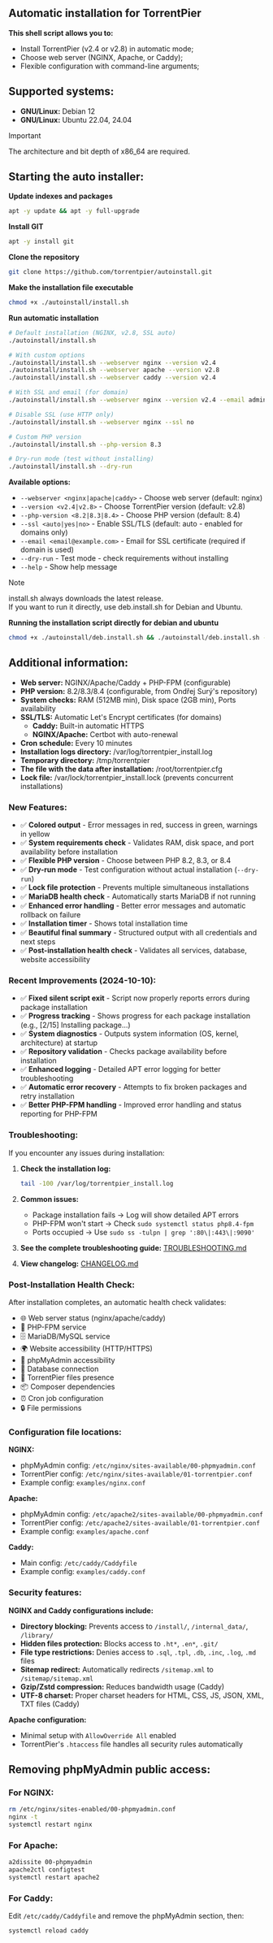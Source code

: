## Automatic installation for TorrentPier
**This shell script allows you to:**
- Install TorrentPier (v2.4 or v2.8) in automatic mode;
- Choose web server (NGINX, Apache, or Caddy);
- Flexible configuration with command-line arguments;
## Supported systems:
- **GNU/Linux:** Debian 12
- **GNU/Linux:** Ubuntu 22.04, 24.04
> [!IMPORTANT]
> The architecture and bit depth of x86_64 are required.
## Starting the auto installer:
**Update indexes and packages**
```bash
apt -y update && apt -y full-upgrade
```
**Install GIT**
```bash
apt -y install git
```
**Clone the repository**
```bash
git clone https://github.com/torrentpier/autoinstall.git
```
**Make the installation file executable**
```bash
chmod +x ./autoinstall/install.sh
```
**Run automatic installation**
```bash
# Default installation (NGINX, v2.8, SSL auto)
./autoinstall/install.sh

# With custom options
./autoinstall/install.sh --webserver nginx --version v2.4
./autoinstall/install.sh --webserver apache --version v2.8
./autoinstall/install.sh --webserver caddy --version v2.4

# With SSL and email (for domain)
./autoinstall/install.sh --webserver nginx --version v2.4 --email admin@example.com

# Disable SSL (use HTTP only)
./autoinstall/install.sh --webserver nginx --ssl no

# Custom PHP version
./autoinstall/install.sh --php-version 8.3

# Dry-run mode (test without installing)
./autoinstall/install.sh --dry-run
```

**Available options:**
- `--webserver <nginx|apache|caddy>` - Choose web server (default: nginx)
- `--version <v2.4|v2.8>` - Choose TorrentPier version (default: v2.8)
- `--php-version <8.2|8.3|8.4>` - Choose PHP version (default: 8.4)
- `--ssl <auto|yes|no>` - Enable SSL/TLS (default: auto - enabled for domains only)
- `--email <email@example.com>` - Email for SSL certificate (required if domain is used)
- `--dry-run` - Test mode - check requirements without installing
- `--help` - Show help message

> [!NOTE]
> install.sh always downloads the latest release.\
> If you want to run it directly, use deb.install.sh for Debian and Ubuntu.

**Running the installation script directly for debian and ubuntu**
```bash
chmod +x ./autoinstall/deb.install.sh && ./autoinstall/deb.install.sh --webserver nginx --version v2.4
```
## Additional information:
- **Web server:** NGINX/Apache/Caddy + PHP-FPM (configurable)
- **PHP version:** 8.2/8.3/8.4 (configurable, from Ondřej Surý's repository)
- **System checks:** RAM (512MB min), Disk space (2GB min), Ports availability
- **SSL/TLS:** Automatic Let's Encrypt certificates (for domains)
  - **Caddy:** Built-in automatic HTTPS
  - **NGINX/Apache:** Certbot with auto-renewal
- **Cron schedule:** Every 10 minutes
- **Installation logs directory:** /var/log/torrentpier_install.log
- **Temporary directory:** /tmp/torrentpier
- **The file with the data after installation:** /root/torrentpier.cfg
- **Lock file:** /var/lock/torrentpier_install.lock (prevents concurrent installations)

### New Features:
- ✅ **Colored output** - Error messages in red, success in green, warnings in yellow
- ✅ **System requirements check** - Validates RAM, disk space, and port availability before installation
- ✅ **Flexible PHP version** - Choose between PHP 8.2, 8.3, or 8.4
- ✅ **Dry-run mode** - Test configuration without actual installation (`--dry-run`)
- ✅ **Lock file protection** - Prevents multiple simultaneous installations
- ✅ **MariaDB health check** - Automatically starts MariaDB if not running
- ✅ **Enhanced error handling** - Better error messages and automatic rollback on failure
- ✅ **Installation timer** - Shows total installation time
- ✅ **Beautiful final summary** - Structured output with all credentials and next steps
- ✅ **Post-installation health check** - Validates all services, database, website accessibility

### Recent Improvements (2024-10-10):
- ✅ **Fixed silent script exit** - Script now properly reports errors during package installation
- ✅ **Progress tracking** - Shows progress for each package installation (e.g., [2/15] Installing package...)
- ✅ **System diagnostics** - Outputs system information (OS, kernel, architecture) at startup
- ✅ **Repository validation** - Checks package availability before installation
- ✅ **Enhanced logging** - Detailed APT error logging for better troubleshooting
- ✅ **Automatic error recovery** - Attempts to fix broken packages and retry installation
- ✅ **Better PHP-FPM handling** - Improved error handling and status reporting for PHP-FPM

### Troubleshooting:
If you encounter any issues during installation:

1. **Check the installation log:**
   ```bash
   tail -100 /var/log/torrentpier_install.log
   ```

2. **Common issues:**
   - Package installation fails → Log will show detailed APT errors
   - PHP-FPM won't start → Check `sudo systemctl status php8.4-fpm`
   - Ports occupied → Use `sudo ss -tulpn | grep ':80\|:443\|:9090'`

3. **See the complete troubleshooting guide:** [TROUBLESHOOTING.md](TROUBLESHOOTING.md)

4. **View changelog:** [CHANGELOG.md](CHANGELOG.md)

### Post-Installation Health Check:
After installation completes, an automatic health check validates:
- 🌐 Web server status (nginx/apache/caddy)
- 🐘 PHP-FPM service
- 🗄️ MariaDB/MySQL service
- 🌍 Website accessibility (HTTP/HTTPS)
- 💾 phpMyAdmin accessibility
- 🔗 Database connection
- 📁 TorrentPier files presence
- 📦 Composer dependencies
- ⏰ Cron job configuration
- 🔒 File permissions

### Configuration file locations:
**NGINX:**
- phpMyAdmin config: `/etc/nginx/sites-available/00-phpmyadmin.conf`
- TorrentPier config: `/etc/nginx/sites-available/01-torrentpier.conf`
- Example config: `examples/nginx.conf`

**Apache:**
- phpMyAdmin config: `/etc/apache2/sites-available/00-phpmyadmin.conf`
- TorrentPier config: `/etc/apache2/sites-available/01-torrentpier.conf`
- Example config: `examples/apache.conf`

**Caddy:**
- Main config: `/etc/caddy/Caddyfile`
- Example config: `examples/caddy.conf`

### Security features:

**NGINX and Caddy configurations include:**
- **Directory blocking:** Prevents access to `/install/`, `/internal_data/`, `/library/`
- **Hidden files protection:** Blocks access to `.ht*`, `.en*`, `.git/`
- **File type restrictions:** Denies access to `.sql`, `.tpl`, `.db`, `.inc`, `.log`, `.md` files
- **Sitemap redirect:** Automatically redirects `/sitemap.xml` to `/sitemap/sitemap.xml`
- **Gzip/Zstd compression:** Reduces bandwidth usage (Caddy)
- **UTF-8 charset:** Proper charset headers for HTML, CSS, JS, JSON, XML, TXT files (Caddy)

**Apache configuration:**
- Minimal setup with `AllowOverride All` enabled
- TorrentPier's `.htaccess` file handles all security rules automatically

## Removing phpMyAdmin public access:

### For NGINX:
```bash
rm /etc/nginx/sites-enabled/00-phpmyadmin.conf
nginx -t
systemctl restart nginx
```

### For Apache:
```bash
a2dissite 00-phpmyadmin
apache2ctl configtest
systemctl restart apache2
```

### For Caddy:
Edit `/etc/caddy/Caddyfile` and remove the phpMyAdmin section, then:
```bash
systemctl reload caddy
```
